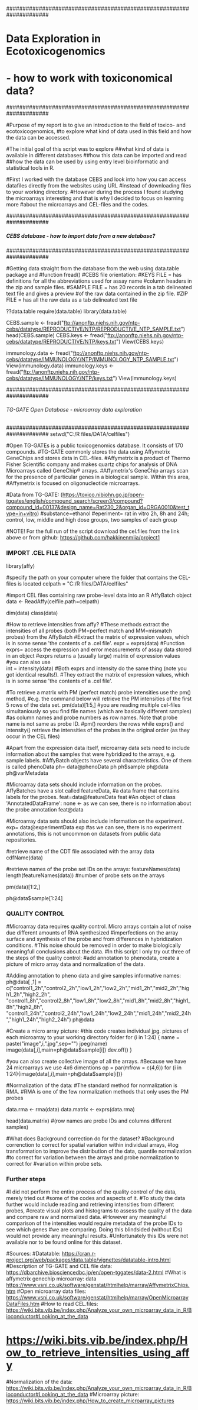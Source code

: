 #####################################################################
#  Data Exploration in  Ecotoxicogenomics
#  - how to work with toxiconomical data? 
#####################################################################

#Purpose of my report is to give an introduction to the field of toxico- and ecotoxicogenomics, 
#to explore what kind of data used in this field and how the data can be accessed.

#The initial goal of this script was to explore 
##what kind of data is available in different databases
##how this data can be imported and read
##how the data can be used by using entry level bioinformatic and statistical tools in R.

#First I worked with the database CEBS and look into how you can access datafiles directly from the websites using URL 
#instead of downloading files to your working directory.
#However during the process I found studying the microarrays interesting and that is why I decided to focus on learning more
#about the microarrays and CEL-files and the codes. 


#####################################################################
##### CEBS database - how to import data from a new database?  ######
#####################################################################

#Getting data straight from the database from the web using data.table package and 
#function fread() 
#CEBS file orientation:
#KEYS FILE = has definitions for all the abbreviations used for assay name 
#column headers in the zip and sample files.
#SAMPLE FILE = has 20 records in a tab delineated text file and gives a preview 
#of the raw data contained in the zip file. 
#ZIP FILE = has all the raw data as a tab delineated text file

??data.table
require(data.table)
library(data.table)

CEBS.sample <- fread("ftp://anonftp.niehs.nih.gov/ntp-cebs/datatype/REPRODUCTIVE/NTP/REPRODUCTIVE_NTP_SAMPLE.txt")
head(CEBS.sample)
CEBS.keys <- fread("ftp://anonftp.niehs.nih.gov/ntp-cebs/datatype/REPRODUCTIVE/NTP/keys.txt")
View(CEBS.keys)

immunology.data <- fread("ftp://anonftp.niehs.nih.gov/ntp-cebs/datatype/IMMUNOLOGY/NTP/IMMUNOLOGY_NTP_SAMPLE.txt")
View(immunology.data)
immunology.keys <- fread("ftp://anonftp.niehs.nih.gov/ntp-cebs/datatype/IMMUNOLOGY/NTP/keys.txt")
View(immunology.keys)



#####################################################################
######   TG-GATE Open Database - microarray data exploration  #######
#####################################################################
setwd("C:/R files/DATA/celfiles")

#Open TG-GATEs is a public toxicogenomics database. It consists of 170 compounds.
#TG-GATE commonly stores the data using Affymetrix GeneChips and stores data in CEL-files. 
#Affymetrix is a product of Thermo Fisher Scientific company and makes quartz chips for analysis of DNA Microarrays called GeneChip® arrays. 
#Affymetrix's GeneChip arrays scan for the presence of particular genes in a biological sample. Within this area, 
#Affymetrix is focused on oligonucleotide microarrays.  

#Data from TG-GATE: (https://toxico.nibiohn.go.jp/open-tggates/english/compound_search/screen3/compound?compound_id=00137&design_name=Rat230_2&organ_id=ORGA0010&test_type=in+vitro)
#substance=ethanol 
#eperiment= rat in vitro 2h, 8h and 24h; control, low, middle and high dose groups, two samples of each group

#NOTE! For the full run of the script download the cel.files from the link above or from github: https://github.com/hakkinenmiia/project1


### IMPORT .CEL FILE DATA ###
 
library(affy)

#specify the path on your computer where the folder that contains the CEL-files is located
celpath = "C:/R files/DATA/celfiles"

#import CEL files containing raw probe-level data into an R AffyBatch object
data <- ReadAffy(celfile.path=celpath)

dim(data)
class(data)

#How to retrieve intensities from affy?
#These methods extract the intensities of all probes (both PM=perfect match and MM=mismatch probes) from the AffyBatch
#Extract the matrix of expression values, which is in some sense 'the contents of a .cel file'.
expr = exprs(data)
#Function exprs= access the expression and error measurements of assay data stored in an object
#exprs returns a (usually large) matrix of expression values
#you can also use  
int = intensity(data)
#Both exprs and intensity do the same thing (note you got identical results!). 
#They extract the matrix of expression values, which is in some sense 'the contents of a .cel file'.


#To retrieve a matrix with PM (perfect match) probe intensities use the pm() method, 
#e.g. the command below will retrieve the PM intensities of the first 5 rows of the data set.
pm(data)[1:5,] 
#you are reading multiple cel-files simultaniously so you find file names (which are basically different samples)
#as column names and probe numbers as row names. Note that probe name is not same as probe ID.
#pm() reorders the rows while exprs() and intensity() retrieve the intensities of the probes in the original order (as they occur in the CEL files)

#Apart from the expression data itself, microarray data sets need to include information about the samples that were hybridized to the arrays, e.g. sample labels. 
#AffyBatch objects have several characteristics. One of them is called phenoData
ph= data@phenoData
ph
ph$sample
ph@data
ph@varMetadata

#Microarray data sets should include information on the probes. AffyBatches have a slot called featureData, 
#a data frame that contains labels for the probes.
feat=data@featureData
feat #An object of class 'AnnotatedDataFrame': none <- as we can see, there is no information about the probe annotation
feat@data

#Microarray data sets should also include information on the experiment.
exp= data@experimentData
exp #as we can see, there is no experiment annotations, this is not uncommon on datasets from public data repositories. 

#retrieve name of the CDT file associated with the array data
cdfName(data)

#retrieve names of the probe set IDs on the arrays:
featureNames(data)
length(featureNames(data)) #number of probe sets on the arrays 

pm(data)[1:2,]

ph@data$sample[1:24]

### QUALITY CONTROL ### 
#Microarray data requires quality control. Micro arrays contain a lot of noise due different amounts of RNA synthesized 
#imperfections on the array surface and synthesis of the probe and from differences in hybridization conditions.
#This noise should be removed in order to make biologically meaningfull conclusions about the data.
#In this script I only try out three of the steps of the quality control:
#add annotation to phenodata, create a picture of micro array data and normalization of the data.

#Adding annotation to pheno data and give samples informative names:
ph@data[ ,1] = c("control1_2h","control2_2h","low1_2h","low2_2h","mid1_2h","mid2_2h","high1_2h","high2_2h",
                 "control1_8h","control2_8h","low1_8h","low2_8h","mid1_8h","mid2_8h","high1_8h","high2_8h",
                 "control1_24h","control2_24h","low1_24h","low2_24h","mid1_24h","mid2_24h","high1_24h","high2_24h")
ph@data

#Create a micro array picture:
#this code creates individual jpg. pictures of each microarray to your working directory folder 
for (i in 1:24)
{
  name = paste("image",i,".jpg",sep="")
  jpeg(name)
  image(data[,i],main=ph@data$sample[i])
  dev.off()
}

#you can also create collective image of all the arrays. 
#Because we have 24 microarrays we use 4x6 dimentions 
op = par(mfrow = c(4,6))
for (i in 1:24){image(data[,i],main=ph@data$sample[i])}

#Normalization of the data:
#The standard method for normalization is RMA. 
#RMA is one of the few normalization methods that only uses the PM probes

data.rma <- rma(data)
data.matrix <- exprs(data.rma)

head(data.matrix)
#(row names are probe IDs and columns different samples)

#What does Background correction do for the dataset? 
#Background correnction to correct for spatial variation within individual arrays, 
#log transformation to improve the distribution of the data, quantile normalization 
#to correct for variation between the arrays and probe normalization to correct for 
#variation within probe sets.

### Further steps ###
#I did not perform the entire process of the quality control of the data, merely tried out
#some of the codes and aspects of it. 
#To study the data further would include reading and retrieving intensities from different probes,
#create visual plots and histograms to assess the quality of the data and compare raw and normalized data.
#However any meaningful comparison of the intensities would require metadata of the probe IDs to see which genes
#we are comparing. Doing this blindsided (without IDs) would not provide any meaningful results.
#Unfortunately this IDs were not available nor to be found online for this dataset. 

#Sources:
#Datatable: https://cran.r-project.org/web/packages/data.table/vignettes/datatable-intro.html 
#Description of TG-GATE and CEL file data: https://dbarchive.biosciencedbc.jp/en/open-tggates/data-2.html
#What is affymetrix genechip microarray:  data https://www.vsni.co.uk/software/genstat/htmlhelp/marray/AffymetrixChips.htm 
#Open microarray data files: https://www.vsni.co.uk/software/genstat/htmlhelp/marray/OpenMicroarrayDataFiles.htm
#How to read CEL.files: https://wiki.bits.vib.be/index.php/Analyze_your_own_microarray_data_in_R/Bioconductor#Looking_at_the_data
#                       https://wiki.bits.vib.be/index.php/How_to_retrieve_intensities_using_affy
#Normalization of the data: https://wiki.bits.vib.be/index.php/Analyze_your_own_microarray_data_in_R/Bioconductor#Looking_at_the_data
#Microarray picture: https://wiki.bits.vib.be/index.php/How_to_create_microarray_pictures


